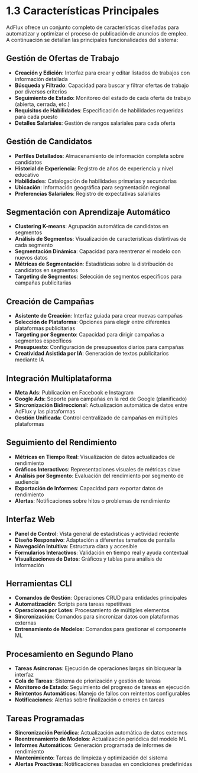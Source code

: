 # 1.3 Características Principales

AdFlux ofrece un conjunto completo de características diseñadas para automatizar y optimizar el proceso de publicación de anuncios de empleo. A continuación se detallan las principales funcionalidades del sistema:

## Gestión de Ofertas de Trabajo

- **Creación y Edición**: Interfaz para crear y editar listados de trabajos con información detallada
- **Búsqueda y Filtrado**: Capacidad para buscar y filtrar ofertas de trabajo por diversos criterios
- **Seguimiento de Estado**: Monitoreo del estado de cada oferta de trabajo (abierta, cerrada, etc.)
- **Requisitos de Habilidades**: Especificación de habilidades requeridas para cada puesto
- **Detalles Salariales**: Gestión de rangos salariales para cada oferta

## Gestión de Candidatos

- **Perfiles Detallados**: Almacenamiento de información completa sobre candidatos
- **Historial de Experiencia**: Registro de años de experiencia y nivel educativo
- **Habilidades**: Catalogación de habilidades primarias y secundarias
- **Ubicación**: Información geográfica para segmentación regional
- **Preferencias Salariales**: Registro de expectativas salariales

## Segmentación con Aprendizaje Automático

- **Clustering K-means**: Agrupación automática de candidatos en segmentos
- **Análisis de Segmentos**: Visualización de características distintivas de cada segmento
- **Segmentación Dinámica**: Capacidad para reentrenar el modelo con nuevos datos
- **Métricas de Segmentación**: Estadísticas sobre la distribución de candidatos en segmentos
- **Targeting de Segmentos**: Selección de segmentos específicos para campañas publicitarias

## Creación de Campañas

- **Asistente de Creación**: Interfaz guiada para crear nuevas campañas
- **Selección de Plataforma**: Opciones para elegir entre diferentes plataformas publicitarias
- **Targeting por Segmento**: Capacidad para dirigir campañas a segmentos específicos
- **Presupuesto**: Configuración de presupuestos diarios para campañas
- **Creatividad Asistida por IA**: Generación de textos publicitarios mediante IA

## Integración Multiplataforma

- **Meta Ads**: Publicación en Facebook e Instagram
- **Google Ads**: Soporte para campañas en la red de Google (planificado)
- **Sincronización Bidireccional**: Actualización automática de datos entre AdFlux y las plataformas
- **Gestión Unificada**: Control centralizado de campañas en múltiples plataformas

## Seguimiento del Rendimiento

- **Métricas en Tiempo Real**: Visualización de datos actualizados de rendimiento
- **Gráficos Interactivos**: Representaciones visuales de métricas clave
- **Análisis por Segmento**: Evaluación del rendimiento por segmento de audiencia
- **Exportación de Informes**: Capacidad para exportar datos de rendimiento
- **Alertas**: Notificaciones sobre hitos o problemas de rendimiento

## Interfaz Web

- **Panel de Control**: Vista general de estadísticas y actividad reciente
- **Diseño Responsivo**: Adaptación a diferentes tamaños de pantalla
- **Navegación Intuitiva**: Estructura clara y accesible
- **Formularios Interactivos**: Validación en tiempo real y ayuda contextual
- **Visualizaciones de Datos**: Gráficos y tablas para análisis de información

## Herramientas CLI

- **Comandos de Gestión**: Operaciones CRUD para entidades principales
- **Automatización**: Scripts para tareas repetitivas
- **Operaciones por Lotes**: Procesamiento de múltiples elementos
- **Sincronización**: Comandos para sincronizar datos con plataformas externas
- **Entrenamiento de Modelos**: Comandos para gestionar el componente ML

## Procesamiento en Segundo Plano

- **Tareas Asíncronas**: Ejecución de operaciones largas sin bloquear la interfaz
- **Cola de Tareas**: Sistema de priorización y gestión de tareas
- **Monitoreo de Estado**: Seguimiento del progreso de tareas en ejecución
- **Reintentos Automáticos**: Manejo de fallos con reintentos configurables
- **Notificaciones**: Alertas sobre finalización o errores en tareas

## Tareas Programadas

- **Sincronización Periódica**: Actualización automática de datos externos
- **Reentrenamiento de Modelos**: Actualización periódica del modelo ML
- **Informes Automáticos**: Generación programada de informes de rendimiento
- **Mantenimiento**: Tareas de limpieza y optimización del sistema
- **Alertas Proactivas**: Notificaciones basadas en condiciones predefinidas
